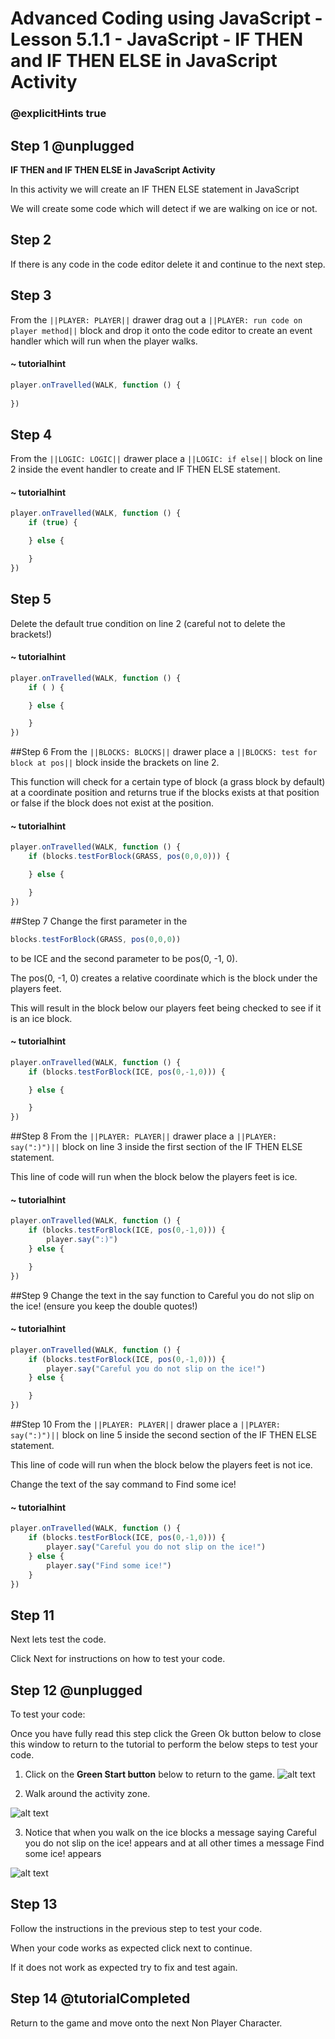 # Advanced Coding using JavaScript - Lesson 5.1.1 - JavaScript - IF THEN and IF THEN ELSE in JavaScript Activity

### @explicitHints true

## Step 1 @unplugged
**IF THEN and IF THEN ELSE in JavaScript Activity**

In this activity we will create an IF THEN ELSE statement in JavaScript

We will create some code which will detect if we are walking on ice or not.

## Step 2
If there is any code in the code editor delete it and continue to the next step. 

## Step 3 
From the ``||PLAYER: PLAYER||`` drawer drag out a ``||PLAYER: run code on player method||`` block and drop it onto the code editor to create an event handler which will run when the player walks.
#### ~ tutorialhint
```javascript
player.onTravelled(WALK, function () {
    
})
```

## Step 4 
From the ``||LOGIC: LOGIC||`` drawer place a ``||LOGIC: if else||`` block on line 2 inside the event handler to create and IF THEN ELSE statement.
#### ~ tutorialhint
```javascript
player.onTravelled(WALK, function () {
    if (true) {

    } else {

    }
})
```

## Step 5
Delete the default true condition on line 2 (careful not to delete the brackets!)
#### ~ tutorialhint
```javascript
player.onTravelled(WALK, function () {
    if ( ) {

    } else {

    }
})
```

##Step 6
From the ``||BLOCKS: BLOCKS||`` drawer place a ``||BLOCKS: test for block at pos||`` block inside the brackets on line 2.

This function will check for a certain type of block (a grass block by default) at a coordinate position and returns true if the blocks exists at that position or false if the block does not exist at the position.
#### ~ tutorialhint
```javascript
player.onTravelled(WALK, function () {
    if (blocks.testForBlock(GRASS, pos(0,0,0))) {

    } else {

    }
})
```

##Step 7
Change the first parameter in the 
```javascript
blocks.testForBlock(GRASS, pos(0,0,0))
```
to be ICE and the second parameter to be pos(0, -1, 0).

The pos(0, -1, 0) creates a relative coordinate which is the block under the players feet.

This will result in the block below our players feet being checked to see if it is an ice block.
#### ~ tutorialhint
```javascript
player.onTravelled(WALK, function () {
    if (blocks.testForBlock(ICE, pos(0,-1,0))) {

    } else {

    }
})
```

##Step 8
From the ``||PLAYER: PLAYER||`` drawer place a ``||PLAYER: say(":)")||`` block on line 3 inside the first section of the IF THEN ELSE statement.

This line of code will run when the block below the players feet is ice.
#### ~ tutorialhint
```javascript
player.onTravelled(WALK, function () {
    if (blocks.testForBlock(ICE, pos(0,-1,0))) {
        player.say(":)")
    } else {

    }
})
```

##Step 9
Change the text in the say function to Careful you do not slip on the ice! (ensure you keep the double quotes!)
#### ~ tutorialhint
```javascript
player.onTravelled(WALK, function () {
    if (blocks.testForBlock(ICE, pos(0,-1,0))) {
        player.say("Careful you do not slip on the ice!")
    } else {

    }
})
```

##Step 10
From the ``||PLAYER: PLAYER||`` drawer place a ``||PLAYER: say(":)")||`` block on line 5 inside the second section of the IF THEN ELSE statement.

This line of code will run when the block below the players feet is not ice.

Change the text of the say command to Find some ice!
#### ~ tutorialhint
```javascript
player.onTravelled(WALK, function () {
    if (blocks.testForBlock(ICE, pos(0,-1,0))) {
        player.say("Careful you do not slip on the ice!")
    } else {
        player.say("Find some ice!")
    }
})

```
## Step 11
Next lets test the code.

Click Next for instructions on how to test your code.

## Step 12 @unplugged
To test your code:

Once you have fully read this step click the Green Ok button below to close this window to return to the tutorial to perform the below steps to test your code.

1. Click on the **Green Start button** below to return to the game.
![alt text](https://advancedjsv3.codingcredentials.com/Lesson3/3.2.1/images/1.jpg?raw=true "Start")

2. Walk around the activity zone. 

![alt text](https://advancedjsv3.codingcredentials.com/Lesson5/5.1.1/images/1.jpg?raw=true "Test")

3. Notice that when you walk on the ice blocks a message saying Careful you do not slip on the ice! appears and at all other times a message Find some ice! appears

![alt text](https://advancedjsv3.codingcredentials.com/Lesson5/5.1.1/images/2.jpg?raw=true "Test")

## Step 13
Follow the instructions in the previous step to test your code.

When your code works as expected click next to continue.

If it does not work as expected try to fix and test again.

## Step 14 @tutorialCompleted
Return to the game and move onto the next Non Player Character.